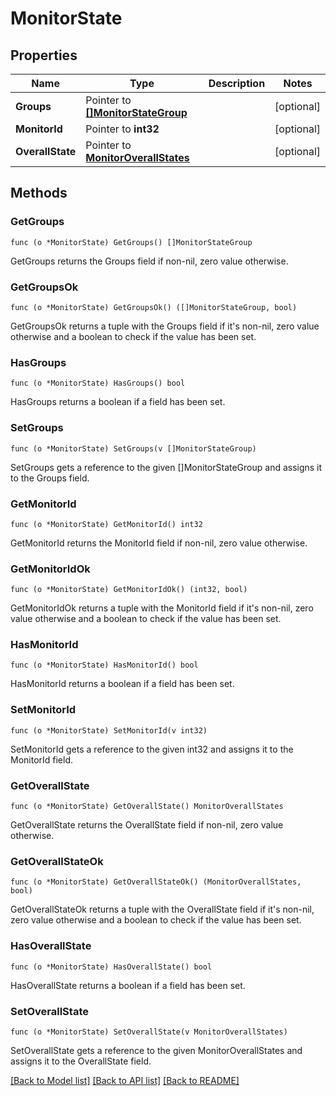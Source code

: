 # MonitorState

## Properties

Name | Type | Description | Notes
------------ | ------------- | ------------- | -------------
**Groups** | Pointer to [**[]MonitorStateGroup**](MonitorStateGroup.md) |  | [optional] 
**MonitorId** | Pointer to **int32** |  | [optional] 
**OverallState** | Pointer to [**MonitorOverallStates**](MonitorOverallStates.md) |  | [optional] 

## Methods

### GetGroups

`func (o *MonitorState) GetGroups() []MonitorStateGroup`

GetGroups returns the Groups field if non-nil, zero value otherwise.

### GetGroupsOk

`func (o *MonitorState) GetGroupsOk() ([]MonitorStateGroup, bool)`

GetGroupsOk returns a tuple with the Groups field if it's non-nil, zero value otherwise
and a boolean to check if the value has been set.

### HasGroups

`func (o *MonitorState) HasGroups() bool`

HasGroups returns a boolean if a field has been set.

### SetGroups

`func (o *MonitorState) SetGroups(v []MonitorStateGroup)`

SetGroups gets a reference to the given []MonitorStateGroup and assigns it to the Groups field.

### GetMonitorId

`func (o *MonitorState) GetMonitorId() int32`

GetMonitorId returns the MonitorId field if non-nil, zero value otherwise.

### GetMonitorIdOk

`func (o *MonitorState) GetMonitorIdOk() (int32, bool)`

GetMonitorIdOk returns a tuple with the MonitorId field if it's non-nil, zero value otherwise
and a boolean to check if the value has been set.

### HasMonitorId

`func (o *MonitorState) HasMonitorId() bool`

HasMonitorId returns a boolean if a field has been set.

### SetMonitorId

`func (o *MonitorState) SetMonitorId(v int32)`

SetMonitorId gets a reference to the given int32 and assigns it to the MonitorId field.

### GetOverallState

`func (o *MonitorState) GetOverallState() MonitorOverallStates`

GetOverallState returns the OverallState field if non-nil, zero value otherwise.

### GetOverallStateOk

`func (o *MonitorState) GetOverallStateOk() (MonitorOverallStates, bool)`

GetOverallStateOk returns a tuple with the OverallState field if it's non-nil, zero value otherwise
and a boolean to check if the value has been set.

### HasOverallState

`func (o *MonitorState) HasOverallState() bool`

HasOverallState returns a boolean if a field has been set.

### SetOverallState

`func (o *MonitorState) SetOverallState(v MonitorOverallStates)`

SetOverallState gets a reference to the given MonitorOverallStates and assigns it to the OverallState field.


[[Back to Model list]](../README.md#documentation-for-models) [[Back to API list]](../README.md#documentation-for-api-endpoints) [[Back to README]](../README.md)


